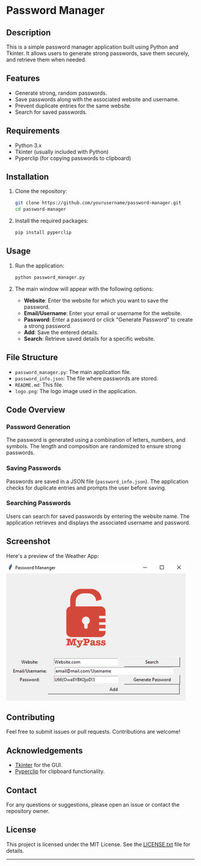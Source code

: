 # Password Manager

## Description

This is a simple password manager application built using Python and Tkinter. It allows users to generate strong passwords, save them securely, and retrieve them when needed.

## Features

- Generate strong, random passwords.
- Save passwords along with the associated website and username.
- Prevent duplicate entries for the same website.
- Search for saved passwords.

## Requirements

- Python 3.x
- Tkinter (usually included with Python)
- Pyperclip (for copying passwords to clipboard)

## Installation

1. Clone the repository:
    ```sh
    git clone https://github.com/yourusername/password-manager.git
    cd password-manager
    ```

2. Install the required packages:
    ```sh
    pip install pyperclip
    ```

## Usage

1. Run the application:
    ```sh
    python password_manager.py
    ```

2. The main window will appear with the following options:
    - **Website**: Enter the website for which you want to save the password.
    - **Email/Username**: Enter your email or username for the website.
    - **Password**: Enter a password or click "Generate Password" to create a strong password.
    - **Add**: Save the entered details.
    - **Search**: Retrieve saved details for a specific website.

## File Structure

- `password_manager.py`: The main application file.
- `password_info.json`: The file where passwords are stored.
- `README.md`: This file.
- `logo.png`: The logo image used in the application.

## Code Overview

### Password Generation

The password is generated using a combination of letters, numbers, and symbols. The length and composition are randomized to ensure strong passwords.

### Saving Passwords

Passwords are saved in a JSON file (`password_info.json`). The application checks for duplicate entries and prompts the user before saving.

### Searching Passwords

Users can search for saved passwords by entering the website name. The application retrieves and displays the associated username and password.

## Screenshot

Here's a preview of the Weather App:

![Application Screenshot](images/img.png)

## Contributing

Feel free to submit issues or pull requests. Contributions are welcome!

## Acknowledgements

- [Tkinter](https://docs.python.org/3/library/tkinter.html) for the GUI.
- [Pyperclip](https://pypi.org/project/pyperclip/) for clipboard functionality.

## Contact

For any questions or suggestions, please open an issue or contact the repository owner.

## License

This project is licensed under the MIT License. See the [LICENSE.txt](docs/LICENSE.txt) file for details.

---
